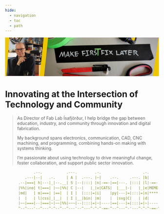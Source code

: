 ```yaml
---
hide:
  - navigation
  - toc
  - path
---
```


![cover baner](assets/tbbg.png)



# Innovating at the Intersection of Technology and Community

> As Director of Fab Lab Ísafjörður, I help bridge the gap between education, industry, and community through innovation and digital fabrication.
>
> My background spans electronics, communication, CAD, CNC machining, and programming, combining hands-on making with systems thinking.
>
> I’m passionate about using technology to drive meaningful change, foster collaboration, and support public sector innovation.

```yaml 
             .--.           .---.        .-.                   .-.                       .--.---.         
         .---|--|   .-.     | A |  .---. |~|    .--.     .---. |b|    .--.           .---|--|***|   .-.-.  .---.
      .--|===| h|---|_|--.__| S |--|:::| |n|-==-|==|---. |:::| |l|-==-|==|---.    .--|===|**|===|---|s|*|--|:::|
      |%%|ino| t|===| |~~|%%| C |--|   |_|v|CATS|  |___|-|   |_|e|MEME|  |___|-.|-|%%|txt|--|~m~|===|u|*|~~|   |
      |md|   | m|===| |==|  | I |  |:::|=|i|    |py|---|=|:::|=|n|****|nc|---|=||=|md|   |  | i |===|d| |==|:::|
      |  |   | l|css|_|__|  | I |__|bin| |m|    |  |svg|C|   | |d|    |  |hex| || |  |   |  | n |git|o| |__|zsh|
      |~~|===|--|===|~|~~|%%|~~~|--|:::|=|~|----|==|---|=|:::|=|~|----|==|---|=||=|~~|===|--|~t~|===|~|~|~~|:::|
      ^--^---'--^---^-^--^--^---'--^---^-^-^-==-^--^---^-'---^-^-^-==-^--^---^-'^-^--^---'--^---'---^-^-^--^---^
```
<!--inspired by hjw--> 




